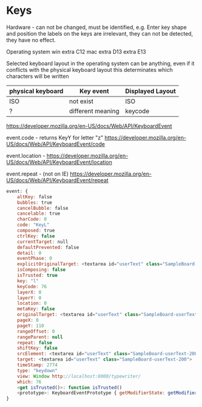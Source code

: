 # Keys

Hardware - can not be changed, must be identified, e.g. Enter key shape and position
  the labels on the keys are irrelevant, they can not be detected, they have no effect.

Operating system
  win
    extra C12
  mac
    extra D13
    extra E13

Selected keyboard layout in the operating system
  can be anything, even if it conflicts with the physical keyboard layout
  this determinates which characters will be written

|physical keyboard   |Key event           |Displayed Layout    |
|--------------------|--------------------|--------------------|
|ISO                 |not exist           |ISO                 |
|?                   |different meaning   |keycode             |

https://developer.mozilla.org/en-US/docs/Web/API/KeyboardEvent

event.code - returns KeyY for letter "z" https://developer.mozilla.org/en-US/docs/Web/API/KeyboardEvent/code

event.location - https://developer.mozilla.org/en-US/docs/Web/API/KeyboardEvent/location

event.repeat - (not on IE) https://developer.mozilla.org/en-US/docs/Web/API/KeyboardEvent/repeat

```js
​event: {
    altKey: false​
    bubbles: true​
    cancelBubble: false​
    cancelable: true​
    charCode: 0​
    code: "KeyL"​
    composed: true​
    ctrlKey: false
    currentTarget: null​
    defaultPrevented: false​
    detail: 0
    eventPhase: 0​
    explicitOriginalTarget: <textarea id="userText" class="SampleBoard-userText-200">
    ​isComposing: false
    ​isTrusted: true
    ​key: "l"
    ​keyCode: 76
    ​layerX: 0
    ​layerY: 0
    ​location: 0
    ​metaKey: false
    ​originalTarget: <textarea id="userText" class="SampleBoard-userText-200">
    ​pageX: 0
    ​pageY: 110
    ​rangeOffset: 0
    ​rangeParent: null
    ​repeat: false
    ​shiftKey: false
    ​srcElement: <textarea id="userText" class="SampleBoard-userText-200">​
    target: <textarea id="userText" class="SampleBoard-userText-200">
    ​timeStamp: 2774
    ​type: "keydown"
    ​view: Window http://localhost:8000/typewriter/
    ​which: 76
    ​<get isTrusted()>: function isTrusted()
    ​<prototype>: KeyboardEventPrototype { getModifierState: getModifierState(), initKeyboardEvent: initKeyboardEvent(), initKeyEvent: initKeyEvent(), … }
}
```
